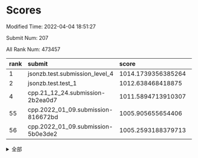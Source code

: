 # Scores

Modified Time: 2022-04-04 18:51:27

Submit Num: 207

All Rank Num: 473457

| rank |               submit               |       score        |       sigma        | pk_num |
| :--- | :--------------------------------- | :----------------- | :----------------- | :----- |
| 1    | jsonzb.test.submission_level_4     | 1014.1739356385264 | 0.8195994130495005 | 9151   |
| 2    | jsonzb.test.test_1                 | 1012.638468418875  | 0.8136774210515733 | 9151   |
| 4    | cpp.21_12_24.submission-2b2ea0d7   | 1011.5894713910307 | 0.7996299686148074 | 9153   |
| 55   | cpp.2022_01_09.submission-816672bd | 1005.905655654406  | 0.7144364549573369 | 9148   |
| 56   | cpp.2022_01_09.submission-5b0e3de2 | 1005.2593188379713 | 0.7164660796727399 | 9150   |


<details>
<summary>全部</summary>

| rank |                 submit                 |       score        |       sigma        | pk_num |
| :--- | :------------------------------------- | :----------------- | :----------------- | :----- |
| 1    | jsonzb.test.submission_level_4         | 1014.1739356385264 | 0.8195994130495005 | 9151   |
| 2    | jsonzb.test.test_1                     | 1012.638468418875  | 0.8136774210515733 | 9151   |
| 3    | gobigger.level_3.submission_level_3_18 | 1011.8182652292525 | 0.7760704545253497 | 9144   |
| 4    | cpp.21_12_24.submission-2b2ea0d7       | 1011.5894713910307 | 0.7996299686148074 | 9153   |
| 5    | gobigger.level_3.submission_level_3_10 | 1011.184655744796  | 0.767769715652047  | 9156   |
| 6    | gobigger.level_3.submission_level_3_43 | 1011.1250786100538 | 0.7754363018174109 | 9149   |
| 7    | gobigger.level_3.submission_level_3_38 | 1011.0726454029781 | 0.7804306501026306 | 9148   |
| 8    | gobigger.level_3.submission_level_3_49 | 1011.0346414363661 | 0.7792554763862662 | 9147   |
| 9    | gobigger.level_3.submission_level_3_23 | 1010.9911625756465 | 0.7518550334650766 | 9144   |
| 10   | gobigger.level_3.submission_level_3_1  | 1010.9517557785131 | 0.7672925646026312 | 9148   |
| 11   | gobigger.level_3.submission_level_3_44 | 1010.8267946191869 | 0.7626700736124389 | 9153   |
| 12   | gobigger.level_3.submission_level_3_27 | 1010.782399362026  | 0.7732639951784351 | 9149   |
| 13   | gobigger.level_3.submission_level_3_12 | 1010.7768748199146 | 0.7556199972747173 | 9141   |
| 14   | gobigger.level_3.submission_level_3_35 | 1010.6327373898366 | 0.7393057576704144 | 9148   |
| 15   | gobigger.level_3.submission_level_3_41 | 1010.6105275776963 | 0.7707626263092519 | 9150   |
| 16   | gobigger.level_3.submission_level_3_36 | 1010.5976737791235 | 0.7768986116390246 | 9147   |
| 17   | gobigger.level_3.submission_level_3_15 | 1010.5858397637398 | 0.7892281897906601 | 9147   |
| 18   | gobigger.level_3.submission_level_3_42 | 1010.5311899675064 | 0.7867840847779546 | 9146   |
| 19   | gobigger.level_3.submission_level_3_39 | 1010.4939833197045 | 0.7716889106844145 | 9151   |
| 20   | gobigger.level_3.submission_level_3_26 | 1010.3050127240938 | 0.7749910252867788 | 9148   |
| 21   | gobigger.level_3.submission_level_3_16 | 1010.2635451864597 | 0.7705442002824376 | 9151   |
| 22   | gobigger.level_3.submission_level_3_7  | 1010.2341802952915 | 0.7514395446939414 | 9150   |
| 23   | gobigger.level_3.submission_level_3_21 | 1010.2079885024673 | 0.746303823821114  | 9149   |
| 24   | gobigger.level_3.submission_level_3_4  | 1010.2024326094285 | 0.7638074354268362 | 9149   |
| 25   | gobigger.level_3.submission_level_3_32 | 1010.1906780441105 | 0.7609057752043172 | 9146   |
| 26   | gobigger.level_3.submission_level_3_25 | 1010.0831679534746 | 0.7600380021818943 | 9148   |
| 27   | gobigger.level_3.submission_level_3_2  | 1010.080703118608  | 0.7533317610120247 | 9152   |
| 28   | gobigger.level_3.submission_level_3_48 | 1010.0697102781222 | 0.7457800603753046 | 9148   |
| 29   | gobigger.level_3.submission_level_3_45 | 1009.9896200696986 | 0.7472668306331518 | 9150   |
| 30   | gobigger.level_3.submission_level_3_37 | 1009.9187475260928 | 0.7644533865372942 | 9149   |
| 31   | gobigger.level_3.submission_level_3_6  | 1009.808783041375  | 0.7461041310059514 | 9148   |
| 32   | gobigger.level_3.submission_level_3_5  | 1009.7927369241709 | 0.7619825553284073 | 9150   |
| 33   | gobigger.level_3.submission_level_3_31 | 1009.6700636488007 | 0.7704651835880261 | 9152   |
| 34   | gobigger.level_3.submission_level_3_0  | 1009.6520802291776 | 0.7690559522080174 | 9146   |
| 35   | gobigger.level_3.submission_level_3_30 | 1009.6431798684724 | 0.7560551030741859 | 9148   |
| 36   | gobigger.level_3.submission_level_3_47 | 1009.5825007162224 | 0.7458214807260951 | 9150   |
| 37   | gobigger.level_3.submission_level_3_17 | 1009.5749761511748 | 0.7459314808684697 | 9148   |
| 38   | gobigger.level_3.submission_level_3_14 | 1009.428614868623  | 0.7433884390057842 | 9150   |
| 39   | gobigger.level_3.submission_level_3_8  | 1009.3613371510057 | 0.774614432159239  | 9154   |
| 40   | gobigger.level_3.submission_level_3_13 | 1009.2593048900288 | 0.7568678865651718 | 9150   |
| 41   | gobigger.level_3.submission_level_3_22 | 1009.2564856303172 | 0.7490519185831073 | 9149   |
| 42   | gobigger.level_3.submission_level_3_28 | 1009.1743779280016 | 0.7511492024038448 | 9149   |
| 43   | gobigger.level_3.submission_level_3_40 | 1009.1261968035367 | 0.7346655662891949 | 9148   |
| 44   | gobigger.level_3.submission_level_3_3  | 1009.0995919618949 | 0.746810281669686  | 9151   |
| 45   | gobigger.level_3.submission_level_3_46 | 1009.0437808095875 | 0.7326949750387854 | 9153   |
| 46   | gobigger.level_3.submission_level_3_29 | 1008.846771254333  | 0.7248463455241961 | 9144   |
| 47   | gobigger.level_3.submission_level_3_9  | 1008.8318675404435 | 0.767192949306648  | 9145   |
| 48   | gobigger.level_3.submission_level_3_20 | 1008.8051543647756 | 0.7575752227961425 | 9153   |
| 49   | gobigger.level_3.submission_level_3_11 | 1008.617470423319  | 0.7469993198190096 | 9148   |
| 50   | gobigger.level_3.submission_level_3_33 | 1008.5796330264975 | 0.7517015423710985 | 9149   |
| 51   | gobigger.level_3.submission_level_3_19 | 1008.5224706434827 | 0.747189880043291  | 9150   |
| 52   | gobigger.level_3.submission_level_3_34 | 1008.430275781136  | 0.7412872675486432 | 9153   |
| 53   | gobigger.level_3.submission_level_3_24 | 1008.2946055469098 | 0.7482082048864941 | 9150   |
| 54   | gobigger.level_1.submission_level_1_34 | 1006.2425635982383 | 0.7219002854976837 | 9153   |
| 55   | cpp.2022_01_09.submission-816672bd     | 1005.905655654406  | 0.7144364549573369 | 9148   |
| 56   | cpp.2022_01_09.submission-5b0e3de2     | 1005.2593188379713 | 0.7164660796727399 | 9150   |
| 57   | gobigger.level_1.submission_level_1_4  | 1004.8460299253719 | 0.7160126250752218 | 9155   |
| 58   | gobigger.level_1.submission_level_1_17 | 1004.5809476744563 | 0.7124306754864584 | 9151   |
| 59   | gobigger.level_1.submission_level_1_31 | 1004.4843425340015 | 0.7355152949629545 | 9143   |
| 60   | gobigger.level_1.submission_level_1_32 | 1004.4219373074072 | 0.7191457531904455 | 9148   |
| 61   | gobigger.level_1.submission_level_1_11 | 1004.4133718979284 | 0.7217707573594957 | 9154   |
| 62   | gobigger.level_1.submission_level_1_24 | 1004.3672183039467 | 0.7235669831544863 | 9144   |
| 63   | gobigger.level_1.submission_level_1_46 | 1004.2975054685264 | 0.723992760805411  | 9152   |
| 64   | gobigger.level_1.submission_level_1_9  | 1004.2114435592639 | 0.7199538764151933 | 9150   |
| 65   | gobigger.level_1.submission_level_1_5  | 1004.163890768288  | 0.7074560020938978 | 9150   |
| 66   | gobigger.level_1.submission_level_1_14 | 1004.0684928874176 | 0.7245466888672385 | 9154   |
| 67   | gobigger.level_1.submission_level_1_26 | 1004.0594858305095 | 0.7228275187105081 | 9146   |
| 68   | gobigger.level_1.submission_level_1_48 | 1003.9981219992869 | 0.7168269335439746 | 9151   |
| 69   | gobigger.level_1.submission_level_1_28 | 1003.9767750189052 | 0.7101513390954138 | 9149   |
| 70   | gobigger.level_1.submission_level_1_39 | 1003.9543475783006 | 0.7212397287594323 | 9144   |
| 71   | gobigger.level_1.submission_level_1_37 | 1003.8865494293591 | 0.7261986638482174 | 9150   |
| 72   | gobigger.level_1.submission_level_1_36 | 1003.8759949356722 | 0.7223913552181268 | 9149   |
| 73   | gobigger.level_1.submission_level_1_19 | 1003.7034513850408 | 0.7202696432733968 | 9153   |
| 74   | gobigger.level_1.submission_level_1_49 | 1003.5731285686436 | 0.7170055425600551 | 9151   |
| 75   | gobigger.level_1.submission_level_1_44 | 1003.5653910750851 | 0.7153911395836338 | 9149   |
| 76   | gobigger.level_1.submission_level_1_35 | 1003.4463688758246 | 0.7043973347529091 | 9150   |
| 77   | gobigger.level_1.submission_level_1_27 | 1003.4331149316341 | 0.7013963420363656 | 9154   |
| 78   | gobigger.level_1.submission_level_1_22 | 1003.356527758597  | 0.7102247793158305 | 9151   |
| 79   | gobigger.level_1.submission_level_1_20 | 1003.3470334145812 | 0.7153929849297441 | 9154   |
| 80   | gobigger.level_1.submission_level_1_29 | 1003.3337840869758 | 0.7209134005274974 | 9144   |
| 81   | gobigger.level_1.submission_level_1_8  | 1003.2158991498333 | 0.7310468473299828 | 9149   |
| 82   | gobigger.level_1.submission_level_1_10 | 1003.1794013773567 | 0.710136153219072  | 9147   |
| 83   | gobigger.level_1.submission_level_1_43 | 1003.150017733977  | 0.7214329122384506 | 9146   |
| 84   | gobigger.level_1.submission_level_1_2  | 1003.129886525138  | 0.7235447242738271 | 9149   |
| 85   | gobigger.level_1.submission_level_1_18 | 1003.127357365342  | 0.7073886255063818 | 9148   |
| 86   | gobigger.level_1.submission_level_1_15 | 1003.1096461437781 | 0.7107468838791038 | 9149   |
| 87   | gobigger.level_1.submission_level_1_13 | 1002.9716118910202 | 0.7195475900279676 | 9147   |
| 88   | gobigger.level_1.submission_level_1_21 | 1002.965126889372  | 0.7156068760713753 | 9151   |
| 89   | gobigger.level_1.submission_level_1_47 | 1002.9590642225292 | 0.7128047192266067 | 9147   |
| 90   | gobigger.level_1.submission_level_1_40 | 1002.7886755384172 | 0.7086045439702128 | 9151   |
| 91   | gobigger.level_1.submission_level_1_23 | 1002.7854042101794 | 0.7194049171740995 | 9154   |
| 92   | gobigger.level_1.submission_level_1_16 | 1002.7738818935745 | 0.7093037885866434 | 9152   |
| 93   | gobigger.level_1.submission_level_1_33 | 1002.7541663628095 | 0.7111150910410791 | 9149   |
| 94   | gobigger.level_1.submission_level_1_12 | 1002.7454093732936 | 0.7227269502672735 | 9146   |
| 95   | gobigger.level_1.submission_level_1_7  | 1002.6324669143944 | 0.713660647423887  | 9150   |
| 96   | gobigger.level_1.submission_level_1_0  | 1002.5662528509043 | 0.7130453838378267 | 9150   |
| 97   | gobigger.level_1.submission_level_1_42 | 1002.561478379363  | 0.7161840351946992 | 9152   |
| 98   | gobigger.level_1.submission_level_1_6  | 1002.560530547018  | 0.7167973310764573 | 9139   |
| 99   | gobigger.level_1.submission_level_1_25 | 1002.3998723561607 | 0.7126759094986804 | 9148   |
| 100  | gobigger.level_1.submission_level_1_30 | 1002.2857604630699 | 0.7130668802951955 | 9150   |
| 101  | gobigger.level_1.submission_level_1_45 | 1002.0572069151931 | 0.7154130363577865 | 9147   |
| 102  | gobigger.level_1.submission_level_1_1  | 1001.9476313318318 | 0.7070330588536935 | 9148   |
| 103  | gobigger.level_1.submission_level_1_41 | 1001.9419516908978 | 0.7092744682182385 | 9147   |
| 104  | gobigger.level_1.submission_level_1_3  | 1001.8454995975668 | 0.703517438653981  | 9144   |
| 105  | gobigger.level_1.submission_level_1_38 | 1001.5997245569546 | 0.7172342240413836 | 9147   |
| 106  | gobigger.random.submission_random_34   | 997.4490246066193  | 0.6991638851104937 | 9145   |
| 107  | gobigger.random.submission_random_26   | 997.2716632610508  | 0.7125614230318079 | 9152   |
| 108  | gobigger.random.submission_random_45   | 997.1120468589361  | 0.6986918923713755 | 9151   |
| 109  | gobigger.random.submission_random_31   | 996.9001780791099  | 0.7252678393481282 | 9148   |
| 110  | gobigger.random.submission_random_27   | 996.7216835023787  | 0.7143851722910188 | 9155   |
| 111  | gobigger.random.submission_random_1    | 996.674574282134   | 0.7128408869985314 | 9145   |
| 112  | gobigger.random.submission_random_5    | 996.5573519531653  | 0.7149069920244472 | 9146   |
| 113  | gobigger.random.submission_random_16   | 996.5349571830442  | 0.7080050005700298 | 9151   |
| 114  | gobigger.random.submission_random_47   | 996.5168382208122  | 0.6956241873638456 | 9147   |
| 115  | gobigger.random.submission_random_0    | 996.3309309207623  | 0.7023087470657446 | 9153   |
| 116  | gobigger.random.submission_random_3    | 996.3280467571307  | 0.7056205704654028 | 9146   |
| 117  | gobigger.random.submission_random_38   | 996.3143506229758  | 0.7093604882898961 | 9148   |
| 118  | gobigger.random.submission_random_13   | 996.296730974936   | 0.6984427884514325 | 9150   |
| 119  | gobigger.random.submission_random_49   | 996.272595923917   | 0.7236429766121076 | 9150   |
| 120  | gobigger.random.submission_random_39   | 996.2158153518764  | 0.7118932608497225 | 9148   |
| 121  | gobigger.random.submission_random_17   | 996.145479140668   | 0.7227340090551521 | 9146   |
| 122  | gobigger.random.submission_random_7    | 996.1414426303586  | 0.7026285083287787 | 9148   |
| 123  | gobigger.random.submission_random_37   | 996.0968707194195  | 0.7141902358956799 | 9147   |
| 124  | gobigger.random.submission_random_2    | 995.9898567095727  | 0.7042515033412584 | 9148   |
| 125  | gobigger.random.submission_random_20   | 995.972855768857   | 0.712007514744724  | 9147   |
| 126  | gobigger.random.submission_random_12   | 995.95027614594    | 0.7144697773925119 | 9152   |
| 127  | gobigger.random.submission_random_42   | 995.9287098274743  | 0.7090037499449166 | 9153   |
| 128  | gobigger.random.submission_random_41   | 995.920560243914   | 0.7149310785848006 | 9152   |
| 129  | gobigger.random.submission_random_35   | 995.9183071661304  | 0.7226802208365246 | 9148   |
| 130  | gobigger.random.submission_random_22   | 995.9132063810026  | 0.705190415348515  | 9146   |
| 131  | gobigger.random.submission_random_10   | 995.906903335534   | 0.7005135796755912 | 9148   |
| 132  | gobigger.random.submission_random_21   | 995.8375169416045  | 0.7169856940902829 | 9149   |
| 133  | gobigger.random.submission_random_36   | 995.7503697401489  | 0.7136418424999958 | 9147   |
| 134  | gobigger.random.submission_random_44   | 995.7362088849247  | 0.7086006602213457 | 9152   |
| 135  | gobigger.random.submission_random_8    | 995.7168612387412  | 0.7229128669305779 | 9149   |
| 136  | gobigger.random.submission_random_33   | 995.7151587666173  | 0.7314128213660223 | 9151   |
| 137  | gobigger.random.submission_random_4    | 995.6770839042193  | 0.7149923279268705 | 9146   |
| 138  | gobigger.random.submission_random_46   | 995.6698088897442  | 0.7076866248383215 | 9149   |
| 139  | gobigger.random.submission_random_28   | 995.645431239541   | 0.7079312296461032 | 9147   |
| 140  | gobigger.random.submission_random_25   | 995.562382240419   | 0.7218704062418244 | 9146   |
| 141  | gobigger.random.submission_random_30   | 995.535053069863   | 0.7203539812561633 | 9145   |
| 142  | gobigger.random.submission_random_23   | 995.521802532052   | 0.7155992866678428 | 9151   |
| 143  | gobigger.random.submission_random_15   | 995.481142594749   | 0.7272382653329518 | 9145   |
| 144  | gobigger.level_2.submission_level_2_20 | 995.4654435467418  | 0.7197506792306583 | 9147   |
| 145  | gobigger.random.submission_random_18   | 995.4141055834522  | 0.7365175906717597 | 9147   |
| 146  | gobigger.random.submission_random_43   | 995.3984820215709  | 0.7039441431598921 | 9145   |
| 147  | gobigger.random.submission_random_29   | 995.2386882932667  | 0.7224415764436736 | 9152   |
| 148  | gobigger.random.submission_random_48   | 995.221091743786   | 0.7109204869552452 | 9145   |
| 149  | gobigger.random.submission_random_11   | 995.2128542239051  | 0.7107108248380763 | 9145   |
| 150  | gobigger.random.submission_random_9    | 995.0822392201221  | 0.7110218092954796 | 9147   |
| 151  | gobigger.random.submission_random_19   | 995.0295784280873  | 0.7070736229420457 | 9154   |
| 152  | gobigger.random.submission_random_24   | 994.8930048536197  | 0.7171467927971054 | 9149   |
| 153  | gobigger.random.submission_random_40   | 994.8666179792964  | 0.7095072747724578 | 9144   |
| 154  | gobigger.random.submission_random_14   | 994.5975588126454  | 0.7179052595994965 | 9147   |
| 155  | gobigger.random.submission_random_32   | 994.5836111235119  | 0.7369970784825166 | 9145   |
| 156  | gobigger.random.submission_random_6    | 994.4229236085151  | 0.7051743539791905 | 9150   |
| 157  | gobigger.level_2.submission_level_2_0  | 994.190649376707   | 0.7133049836958165 | 9146   |
| 158  | gobigger.level_2.submission_level_2_26 | 994.1648168247619  | 0.7207153912152097 | 9146   |
| 159  | gobigger.level_2.submission_level_2_15 | 993.8407452798507  | 0.7225111830210317 | 9150   |
| 160  | gobigger.level_2.submission_level_2_17 | 993.787960850956   | 0.7295280911985389 | 9148   |
| 161  | gobigger.level_2.submission_level_2_13 | 993.592185791196   | 0.7478392214917624 | 9147   |
| 162  | gobigger.level_2.submission_level_2_18 | 993.416074872701   | 0.7388659497833491 | 9146   |
| 163  | gobigger.level_2.submission_level_2_21 | 993.3169587589722  | 0.7340156905371382 | 9148   |
| 164  | gobigger.level_2.submission_level_2_48 | 993.2762907606078  | 0.743681171883004  | 9149   |
| 165  | gobigger.level_2.submission_level_2_7  | 993.093891991091   | 0.74006129024009   | 9149   |
| 166  | gobigger.level_2.submission_level_2_33 | 992.980457968855   | 0.7475455126650796 | 9151   |
| 167  | gobigger.level_2.submission_level_2_47 | 992.8716087717115  | 0.7390637419090457 | 9150   |
| 168  | gobigger.level_2.submission_level_2_23 | 992.7897914428814  | 0.7533773221778756 | 9150   |
| 169  | gobigger.level_2.submission_level_2_44 | 992.7878227836081  | 0.7442943914078893 | 9148   |
| 170  | gobigger.level_2.submission_level_2_27 | 992.7537675141473  | 0.7324199534789666 | 9152   |
| 171  | gobigger.level_2.submission_level_2_37 | 992.7213274776211  | 0.7342289762734516 | 9147   |
| 172  | gobigger.level_2.submission_level_2_39 | 992.7122959478451  | 0.7558376629396342 | 9151   |
| 173  | gobigger.level_2.submission_level_2_22 | 992.6758270320796  | 0.7443762081149389 | 9149   |
| 174  | gobigger.level_2.submission_level_2_24 | 992.5933092381936  | 0.7490149260206106 | 9145   |
| 175  | gobigger.level_2.submission_level_2_29 | 992.5826554655588  | 0.7353296729564498 | 9143   |
| 176  | gobigger.level_2.submission_level_2_40 | 992.5773921871233  | 0.7355094984405879 | 9152   |
| 177  | gobigger.level_2.submission_level_2_46 | 992.5689427256262  | 0.7323200353853667 | 9152   |
| 178  | gobigger.level_2.submission_level_2_41 | 992.4786876128258  | 0.7512736846735907 | 9149   |
| 179  | gobigger.level_2.submission_level_2_3  | 992.4421159259156  | 0.7309253768666698 | 9150   |
| 180  | gobigger.level_2.submission_level_2_8  | 992.4306256220681  | 0.7456312212275598 | 9150   |
| 181  | gobigger.level_2.submission_level_2_2  | 992.3677453923358  | 0.7390838165897955 | 9151   |
| 182  | gobigger.level_2.submission_level_2_42 | 992.3204079355313  | 0.7342512440055654 | 9152   |
| 183  | gobigger.level_2.submission_level_2_4  | 992.3099039972747  | 0.7296086027460343 | 9146   |
| 184  | gobigger.level_2.submission_level_2_5  | 992.2923292618952  | 0.7264015700029627 | 9153   |
| 185  | gobigger.level_2.submission_level_2_6  | 992.1167598158198  | 0.7711879804670133 | 9149   |
| 186  | gobigger.level_2.submission_level_2_49 | 992.0208585224779  | 0.7305873944367625 | 9153   |
| 187  | gobigger.level_2.submission_level_2_34 | 992.010543230584   | 0.7575074734179859 | 9150   |
| 188  | gobigger.level_2.submission_level_2_19 | 991.9282947220294  | 0.7514496099510758 | 9152   |
| 189  | gobigger.level_2.submission_level_2_28 | 991.8196834629928  | 0.7552894990154823 | 9149   |
| 190  | gobigger.level_2.submission_level_2_45 | 991.7996401947377  | 0.7367762721467731 | 9152   |
| 191  | gobigger.level_2.submission_level_2_30 | 991.7640513491542  | 0.752705251890522  | 9151   |
| 192  | gobigger.level_2.submission_level_2_32 | 991.7244153095209  | 0.7427821995269759 | 9150   |
| 193  | gobigger.level_2.submission_level_2_43 | 991.6539086991668  | 0.7532646051199742 | 9152   |
| 194  | gobigger.level_2.submission_level_2_1  | 991.5645853312024  | 0.7615357291837305 | 9151   |
| 195  | gobigger.level_2.submission_level_2_36 | 991.4938952666973  | 0.7480484310023118 | 9147   |
| 196  | gobigger.level_2.submission_level_2_35 | 991.3095699057548  | 0.754424595656838  | 9152   |
| 197  | gobigger.level_2.submission_level_2_31 | 991.0759545075626  | 0.7606214963167457 | 9146   |
| 198  | gobigger.level_2.submission_level_2_38 | 991.0656661030932  | 0.7493605210642674 | 9148   |
| 199  | gobigger.level_2.submission_level_2_11 | 991.0007788685906  | 0.7659205258408951 | 9146   |
| 200  | gobigger.level_2.submission_level_2_12 | 990.8751908016355  | 0.750340513562272  | 9145   |
| 201  | gobigger.level_2.submission_level_2_9  | 990.7548649231331  | 0.7681919358642552 | 9150   |
| 202  | gobigger.level_2.submission_level_2_25 | 990.6987173802892  | 0.7516488001930323 | 9152   |
| 203  | gobigger.level_2.submission_level_2_10 | 990.5369877780889  | 0.7828636698444722 | 9151   |
| 204  | gobigger.level_2.submission_level_2_14 | 990.1547106856664  | 0.7690928275150122 | 9149   |
| 205  | gobigger.level_2.submission_level_2_16 | 989.8453463898272  | 0.7785561107652598 | 9149   |
| 206  | gobigger.none.submission_none_1        | 977.7783447902406  | 1.2657952612658936 | 9150   |
| 207  | gobigger.none.submission_none_0        | 976.6170581033431  | 1.3969385182199405 | 9148   |

</details>